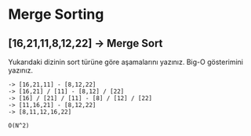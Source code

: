 # Merge Sorting 


## [16,21,11,8,12,22] -> Merge Sort
Yukarıdaki dizinin sort türüne göre aşamalarını yazınız.
Big-O gösterimini yazınız.

```
-> [16,21,11] - [8,12,22]
-> [16,21] / [11] - [8,12] / [22]
-> [16] / [21] / [11] - [8] / [12] / [22]
-> [11,16,21] - [8,12,22]
-> [8,11,12,16,22]

O(N^2)

``` 

